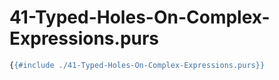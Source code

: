 # 41-Typed-Holes-On-Complex-Expressions.purs

```haskell
{{#include ./41-Typed-Holes-On-Complex-Expressions.purs}}
```